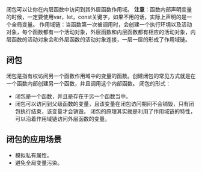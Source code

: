 闭包可以让你在内层函数中访问到其外层函数作用域。
**注意**：函数内部声明变量的时候，一定要使用var，let，const关键字，如果不用的话，实际上声明的是一个全局变量。
作用域链：当函数第一次被调用时，会创建一个执行环境以及活动对象，每个函数都有一个活动对象，外层函数和内层函数都有相应的活动对象，内层函数的活动对象会和外层函数的活动对象连接，一层一层的形成了作用域链。
## 闭包
闭包是指有权访问另一个函数作用域中的变量的函数。创建闭包的常见方式就是在一个函数内部创建另一个函数，并且调用这个内部函数。
闭包的形式：
+ 闭包是一个函数，并且是存在于另一个函数当中。
+ 闭包可以访问到父级函数的变量，且该变量在闭包访问期间不会销毁，只有闭包执行结束，该变量才会销毁。
闭包的原理其实就是利用了作用域链的特性，可以沿着作用域链访问外层函数的变量。
## 闭包的应用场景
+ 模拟私有属性。
+ 避免全局变量污染。